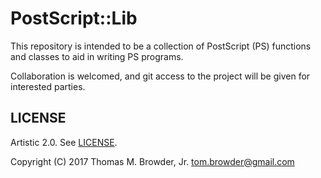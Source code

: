 # PostScript::Lib

This repository is intended to be a collection of PostScript (PS)
functions and classes to aid in writing PS programs.

Collaboration is welcomed, and git access to the project will be given
for interested parties.


## LICENSE

Artistic 2.0. See [LICENSE](LICENSE).

Copyright (C) 2017 Thomas M. Browder, Jr. <tom.browder@gmail.com>

